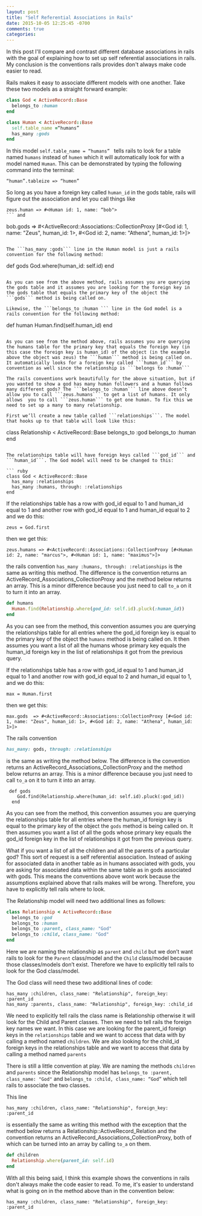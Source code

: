 ```yaml
---
layout: post
title: "Self Referential Associations in Rails"
date: 2015-10-05 12:25:45 -0700
comments: true
categories:
---
```

In this post I'll compare and contrast different database associations in rails with the goal of
explaining how to set up self referential associations in rails. My conclusion is the conventions
rails provides don't always make code easier to read.

Rails makes it easy to associate different models with one another. Take these
two models as a straight forward example:

``` ruby
class God < ActiveRecord::Base
  belongs_to :human
end
```

```ruby
class Human < ActiveRecord::Base
  self.table_name =“humans”
  has_many :gods
end
```

In this model ```self.table_name = “humans” ``` tells rails to look for a table
named ```humans``` instead of ```humen``` which it will automatically look for
with a model named ```Human```. This can be demonstrated by typing the following
command into the terminal:

```
“human”.tableize => “humen”
```



So long as you have a foreign key called ```human_id``` in the gods table, rails
will figure out the association and let you call things like
```
zeus.human => #<Human id: 1, name: “bob">
``` and

```
bob.gods => #<ActiveRecord::Associations::CollectionProxy [#<God id: 1, name: "Zeus", human_id: 1>, #<God id: 2, name: "Athena", human_id: 1>]>
```

The ```has_many :gods``` line in the Human model is just a rails convention for the following method:

```
  def gods
    God.where(human_id: self.id)
  end
```

As you can see from the above method, rails assumes you are querying the gods table and it assumes you are looking for the foreign key in the gods table that equals the primary key of the object the ```gods``` method is being called on.

Likewise, the ```belongs_to :human ``` line in the God model is a rails convention for the following method:

```
  def human
    Human.find(self.human_id)
  end
```

As you can see from the method above, rails assumes you are querying the humans table for the primary key that equals the foreign key (in this case the foreign key is human_id) of the object (in the example above the object was zeus) the ```human``` method is being called on. It automatically looks for a foreign key called ```human_id``` by convention as well since the relationship is ```belongs to :human```

The rails conventions work beautifully for the above situation, but if you wanted to show a god has many human followers and a human follows many different gods? The ```belongs_to :human``` line above doesn’t allow you to call ```zeus.humans``` to get a list of humans. It only allows  you to call ```zeus.human``` to get one human. To fix this we need to set up a many to many relationship.

First we’ll create a new table called ```relationships```. The model that hooks up to that table will look like this:

```
class Relationship < ActiveRecord::Base
  belongs_to :god
  belongs_to :human
end
```

The relationships table will have foreign keys called ```god_id``` and ```human_id```. The God model will need to be changed to this:

``` ruby
class God < ActiveRecord::Base
  has_many :relationships
  has_many :humans, through: :relationships
end
```

If the relationships table has a row with god_id equal to 1 and human_id equal to 1 and another row with god_id equal
to 1 and human_id equal to 2 and we do this:
```
zeus = God.first
```

then we get this:

 ```zeus.humans => #<ActiveRecord::Associations::CollectionProxy [#<Human id: 2, name: "marcus">, #<Human id: 1, name: "maximus">]> ```

the rails convention ```has_many :humans, through: :relationships``` is the same as writing this method. The difference
is the convention returns an ActiveRecord_Associations_CollectionProxy and the
method below returns an array. This is a minor difference because you just need
to call ```to_a``` on it to turn it into an array.

``` ruby
def humans
  Human.find(Relationship.where(god_id: self.id).pluck(:human_id))
end
```

As you can see from the method, this convention assumes you are querying the
relationships table for all entries where the god_id foreign key is equal to the
primary key of the object the ```humans``` method is being called on.  It then
assumes you want a list of all the humans
whose primary key equals the human_id foreign key in the list of relationships
it got from the previous query.


If the relationships table has a row with god_id equal to 1 and human_id equal
to 1 and another row with god_id equal to 2 and human_id equal to 1, and we do this:

```
max = Human.first
```
then we get this:

```
max.gods  => #<ActiveRecord::Associations::CollectionProxy [#<God id: 1, name: "Zeus", human_id: 1>, #<God id: 2, name: "Athena", human_id: 1>]>
```

The rails convention

``` ruby
has_many: gods, through: :relationships
```

is the same as writing the method below. The difference is the convention returns
an ActiveRecord_Associations_CollectionProxy and the method below returns an
array. This is a minor difference because you just need to call ```to_a``` on
it to turn it into an array.

```
 def gods
    God.find(Relationship.where(human_id: self.id).pluck(:god_id))
  end
```

As you can see from the method, this convention assumes you are querying the relationships table for all entries where the human_id foreign key is equal to the primary key of the object the ```gods``` method is being called on.  It then assumes you want a list of all the gods
whose primary key equals the god_id foreign key in the list of relationships it
got from the previous query.

What if you want a list of all the children and all the parents of a particular god? This sort of request is a self referential association. Instead of asking for associated data in another table as in humans associated with gods, you are asking for associated data within the same table as in gods associated with gods. This means the conventions above wont work because the assumptions explained above that rails makes will be wrong. Therefore, you have to explicitly tell rails where to look.

The Relationship model will need two additional lines as follows:

``` ruby
class Relationship < ActiveRecord::Base
  belongs_to :god
  belongs_to :human
  belongs_to :parent, class_name: "God"
  belongs_to :child, class_name: "God"
end
```

Here we are naming the relationship as ```parent``` and ```child``` but we don’t
want rails to look for the ```Parent``` class/model and the ```Child``` class/model because
those classes/models don’t exist. Therefore we have to explicitly tell rails to look
for the God class/model.

The God class will need these two additional lines of code:

```
has_many :children, class_name: "Relationship", foreign_key: :parent_id
has_many :parents, class_name: "Relationship", foreign_key: :child_id
```

We need to explicitly tell rails the class name is Relationship otherwise it will
look for the Child and Parent classes. Then we need to tell rails the foreign
key names we want. In this case we are looking for the parent_id foreign keys
in the ```relationships``` table and we want to access that data with by calling a method named ```children```. We are also looking for the child_id foreign keys in the relationships table and we want to access that data by calling a method named ```parents```


There is still a little convention at play. We are naming the methods
``children`` and ``parents`` since the Relationship model has ``belongs_to :parent, class_name: "God"``
and ``belongs_to :child, class_name: “God”`` which tell rails to associate the two classes.


This line

```
has_many :children, class_name: "Relationship", foreign_key: :parent_id
```

is essentially the same as writing this method with the exception that the method
below returns a Relationship::ActiveRecord_Relation and the convention returns
an ActiveRecord_Associations_CollectionProxy, both of which can be turned
into an array by calling ``to_a`` on them.

``` ruby
def children
  Relationship.where(parent_id: self.id)
end
```

With all this being said, I think this example shows the conventions in rails don't
always make the code easier to read. To me, it's easier to understand what is going on
in the method above than in the convention below:

```
has_many :children, class_name: "Relationship", foreign_key: :parent_id
```
















